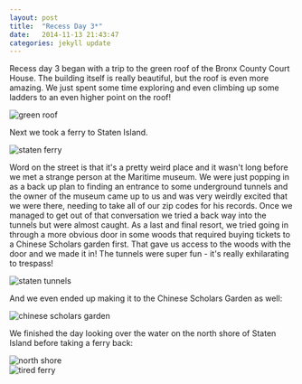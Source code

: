 ```yaml
---
layout: post
title:  "Recess Day 3*"
date:   2014-11-13 21:43:47
categories: jekyll update
---
```

Recess day 3 began with a trip to the green roof of the Bronx County Court House. The building itself is really beautiful, but the roof is even more amazing. We just spent some time exploring and even climbing up some ladders to an even higher point on the roof!

![green roof]({{site.baseurl}}/assets/greenroof.JPG)  

Next we took a ferry to Staten Island. 

![staten ferry]({{site.baseurl}}/assets/ferrytostaten.JPG)  

Word on the street is that it's a pretty weird place and it wasn't long before we met a strange person at the Maritime museum. We were just popping in as a back up plan to finding an entrance to some underground tunnels and the owner of the museum came up to us and was very weirdly excited that we were there, needing to take all of our zip codes for his records. Once we managed to get out of that conversation we tried a back way into the tunnels but were almost caught. As a last and final resort, we tried going in through a more obvious door in some woods that required buying tickets to a Chinese Scholars garden first. That gave us access to the woods with the door and we made it in! The tunnels were super fun - it's really exhilarating to trespass!

![staten tunnels]({{site.baseurl}}/assets/statentunnels.JPG)

And we even ended up making it to the Chinese Scholars Garden as well:  

![chinese scholars garden]({{site.baseurl}}/assets/chinesescholarsgarden.JPG)

We finished the day looking over the water on the north shore of Staten Island before taking a ferry back:  

![north shore]({{site.baseurl}}/assets/northshore.JPG)  
![tired ferry]({{site.baseurl}}/assets/tiredferry.JPG)